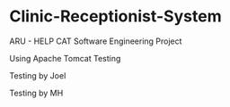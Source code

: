 Clinic-Receptionist-System
==========================

ARU - HELP CAT Software Engineering Project

Using Apache Tomcat
Testing

Testing by Joel

Testing by MH
